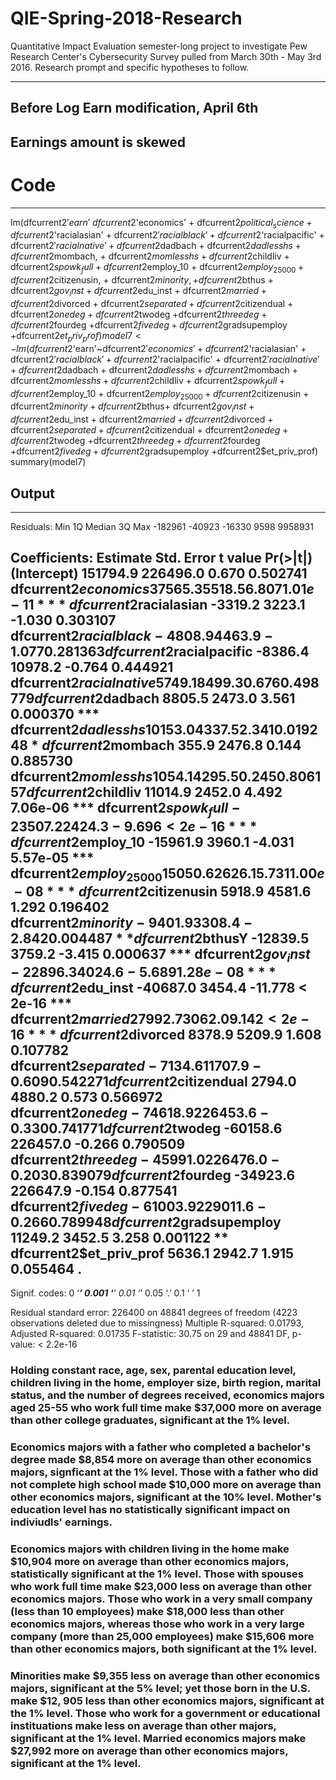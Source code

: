 # QIE-Spring-2018-Research
Quantitative Impact Evaluation semester-long project to investigate Pew Research Center's Cybersecurity Survey pulled from March 30th - May 3rd 2016. Research prompt and specific hypotheses to follow.

---

## Before Log Earn modification, April 6th 
## Earnings amount is skewed

# Code 
---
lm(dfcurrent2$'earn'~dfcurrent2$'economics' + dfcurrent2$political_science + dfcurrent2$'racialasian' + dfcurrent2$'racialblack' + dfcurrent2$'racialpacific' + dfcurrent2$'racialnative' +dfcurrent2$dadbach + dfcurrent2$dadlesshs +dfcurrent2$mombach, + dfcurrent2$momlesshs + dfcurrent2$childliv + dfcurrent2$spowk_full + dfcurrent2$employ_10 + dfcurrent2$employ_25000 + dfcurrent2$citizenusin, + dfcurrent2$minority, + dfcurrent2$bthus + dfcurrent2$gov_inst + dfcurrent2$edu_inst + dfcurrent2$married + dfcurrent2$divorced + dfcurrent2$separated + dfcurrent2$citizendual + dfcurrent2$onedeg +dfcurrent2$twodeg +dfcurrent2$threedeg +dfcurrent2$fourdeg +dfcurrent2$fivedeg +dfcurrent2$gradsupemploy +dfcurrent2$et_priv_prof)
model7<-lm(dfcurrent2$'earn'~dfcurrent2$'economics'+dfcurrent2$'racialasian' + dfcurrent2$'racialblack' + dfcurrent2$'racialpacific' + dfcurrent2$'racialnative' +dfcurrent2$dadbach + dfcurrent2$dadlesshs +dfcurrent2$mombach  + dfcurrent2$momlesshs + dfcurrent2$childliv + dfcurrent2$spowk_full + dfcurrent2$employ_10 +  dfcurrent2$employ_25000 + dfcurrent2$citizenusin + dfcurrent2$minority + dfcurrent2$bthus+ dfcurrent2$gov_inst + dfcurrent2$edu_inst + dfcurrent2$married + dfcurrent2$divorced + dfcurrent2$separated + dfcurrent2$citizendual + dfcurrent2$onedeg  +dfcurrent2$twodeg +dfcurrent2$threedeg +dfcurrent2$fourdeg +dfcurrent2$fivedeg +dfcurrent2$gradsupemploy +dfcurrent2$et_priv_prof)
summary(model7)

## Output
---
Residuals:
    Min      1Q  Median      3Q     Max 
-182961  -40923  -16330    9598 9958931 

Coefficients:
                         Estimate Std. Error t value Pr(>|t|)    
(Intercept)              151794.9   226496.0   0.670 0.502741    
dfcurrent2$economics      37565.3     5518.5   6.807 1.01e-11 ***
dfcurrent2$racialasian    -3319.2     3223.1  -1.030 0.303107    
dfcurrent2$racialblack    -4808.9     4463.9  -1.077 0.281363    
dfcurrent2$racialpacific  -8386.4    10978.2  -0.764 0.444921    
dfcurrent2$racialnative    5749.1     8499.3   0.676 0.498779    
dfcurrent2$dadbach         8805.5     2473.0   3.561 0.000370 ***
dfcurrent2$dadlesshs      10153.0     4337.5   2.341 0.019248 *  
dfcurrent2$mombach          355.9     2476.8   0.144 0.885730    
dfcurrent2$momlesshs       1054.1     4295.5   0.245 0.806157    
dfcurrent2$childliv       11014.9     2452.0   4.492 7.06e-06 ***
dfcurrent2$spowk_full    -23507.2     2424.3  -9.696  < 2e-16 ***
dfcurrent2$employ_10     -15961.9     3960.1  -4.031 5.57e-05 ***
dfcurrent2$employ_25000   15050.6     2626.1   5.731 1.00e-08 ***
dfcurrent2$citizenusin     5918.9     4581.6   1.292 0.196402    
dfcurrent2$minority       -9401.9     3308.4  -2.842 0.004487 ** 
dfcurrent2$bthusY        -12839.5     3759.2  -3.415 0.000637 ***
dfcurrent2$gov_inst      -22896.3     4024.6  -5.689 1.28e-08 ***
dfcurrent2$edu_inst      -40687.0     3454.4 -11.778  < 2e-16 ***
dfcurrent2$married        27992.7     3062.0   9.142  < 2e-16 ***
dfcurrent2$divorced        8378.9     5209.9   1.608 0.107782    
dfcurrent2$separated      -7134.6    11707.9  -0.609 0.542271    
dfcurrent2$citizendual     2794.0     4880.2   0.573 0.566972    
dfcurrent2$onedeg        -74618.9   226453.6  -0.330 0.741771    
dfcurrent2$twodeg        -60158.6   226457.0  -0.266 0.790509    
dfcurrent2$threedeg      -45991.0   226476.0  -0.203 0.839079    
dfcurrent2$fourdeg       -34923.6   226647.9  -0.154 0.877541    
dfcurrent2$fivedeg       -61003.9   229011.6  -0.266 0.789948    
dfcurrent2$gradsupemploy  11249.2     3452.5   3.258 0.001122 ** 
dfcurrent2$et_priv_prof    5636.1     2942.7   1.915 0.055464 .  
---
Signif. codes:  0 ‘***’ 0.001 ‘**’ 0.01 ‘*’ 0.05 ‘.’ 0.1 ‘ ’ 1

Residual standard error: 226400 on 48841 degrees of freedom
  (4223 observations deleted due to missingness)
Multiple R-squared:  0.01793,	Adjusted R-squared:  0.01735 
F-statistic: 30.75 on 29 and 48841 DF,  p-value: < 2.2e-16


### Holding constant race, age, sex, parental education level, children living in the home, employer size, birth region, marital status, and the number of degrees received, economics majors aged 25-55 who work full time make $37,000 more on average than other college graduates, significant at the 1% level.

### Economics majors with a father who completed a bachelor's degree made $8,854 more on average than other economics majors, signficant at the 1% level. Those with a father who did not complete high school made $10,000 more on average than other economics majors, significant at the 10% level. Mother's education level has no statistically significant impact on indiviudls' earnings.  

### Economics majors with children living in the home make $10,904 more on average than other economics majors, statistically significant at the 1% level. Those with spouses who work full time make $23,000 less on average than other economics majors. Those who work in a very small company (less than 10 employees) make $18,000 less than other economics majors, whereas those who work in a very large company (more than 25,000 employees) make $15,606 more than other economics majors, both significant at the 1% level. 

### Minorities make $9,355 less on average than other economics majors, significant at the 5% level; yet those born in the U.S. make $12, 905 less than other economics majors, significant at the 1% level. Those who work for a government or educational instituations make less on average than other majors, significant at the 1% level. Married economics majors make $27,992 more on average than other economics majors, significant at the 1% level.
